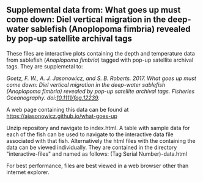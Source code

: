 <h2><strong>Supplemental data from:</strong> What goes up must come down: Diel vertical migration in the deep-water sablefish (Anoplopoma fimbria) revealed by pop-up satellite archival tags</h2>

  
These files are interactive plots containing the depth and temperature data from sablefish (_Anoplopoma fimbria_) tagged with pop-up satellite archival tags.  They are supplemetal to:

<cite>Goetz, F. W., A. J. Jasonowicz, and S. B. Roberts. 2017. What goes up must come down: Diel vertical migration in the deep-water sablefish (<i>Anoplopoma fimbria</i>) revealed by pop-up satellite archival tags. Fisheries Oceanography. doi:<a href="https://doi.org/10.1111/fog.12239">10.1111/fog.12239</a>.</cite>


A web page containing this data can be found at <a href="https://ajasonowicz.github.io/what_goes_up">https://ajasonowicz.github.io/what-goes-up</a>


Unzip repository and navigate to index.html.  A table with sample data for each of the fish can be used to navigate to the interactive data file associated with that fish.  Alternatively the html files with the containing the data can be viewed individually.  They are contained in the directory "interactive-files" and named as follows: (Tag Serial Number)-data.html

For best performance, files are best viewed in a web browser other than internet explorer.
